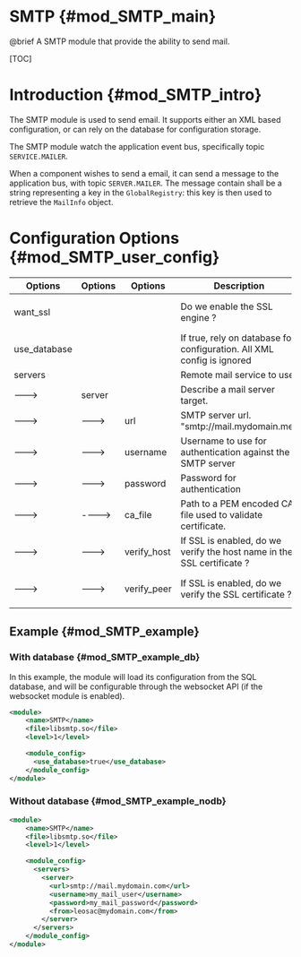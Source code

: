 SMTP {#mod_SMTP_main}
=====================

@brief A SMTP module that provide the ability to send mail.

[TOC]

Introduction {#mod_SMTP_intro}
==============================

The SMTP module is used to send email. It supports either an XML
based configuration, or can rely on the database for configuration storage.

The SMTP module watch the application event bus, specifically topic `SERVICE.MAILER`.

When a component wishes to send a email, it can send a message to the application bus,
with topic `SERVER.MAILER`. The message contain shall be a string representing a key
in the `GlobalRegistry`: this key is then used to retrieve the `MailInfo` object.
 
 
Configuration Options {#mod_SMTP_user_config}
=============================================

Options        | Options  | Options         | Description                                                    | Mandatory
---------------|----------|-----------------|----------------------------------------------------------------|-----------
want_ssl       |          |                 | Do we enable the SSL engine ?                                  | NO (defaults to `true`)
use_database   |          |                 | If true, rely on database for configuration. All XML config is ignored | NO (defaults to `false`)
servers        |          |                 | Remote mail service to use                                     | NO
--->           | server   |                 | Describe a mail server target.                                 | NO
--->           | --->     | url             | SMTP server url. "smtp://mail.mydomain.me"                     | YES
--->           | --->     | username        | Username to use for authentication against the SMTP server     | NO
--->           | --->     | password        | Password for authentication                                    | NO
--->           | ---->    | ca_file         | Path to a PEM encoded CA file used to validate certificate.    | NO
--->           | --->     | verify_host     | If SSL is enabled, do we verify the host name in the SSL certificate ? | NO (defaults to `true`)   
--->           | --->     | verify_peer     | If SSL is enabled, do we verify the SSL certificate ? | NO (defaults to `true`)   


Example {#mod_SMTP_example}
---------------------------

### With database {#mod_SMTP_example_db}

In this example, the module will load its configuration from the SQL database,
and will be configurable through the websocket API (if the websocket module is enabled).

~~~~~~~~~~~~~~~~~~~~~~~~~~~~~~~~~~~~~~~~~~~~~~~~~~~.xml
<module>
    <name>SMTP</name>
    <file>libsmtp.so</file>
    <level>1</level>

    <module_config>
      <use_database>true</use_database>
    </module_config>
</module>
~~~~~~~~~~~~~~~~~~~~~~~~~~~~~~~~~~~~~~~~~~~~~~~~~~~


### Without database {#mod_SMTP_example_nodb}

~~~~~~~~~~~~~~~~~~~~~~~~~~~~~~~~~~~~~~~~~~~~~~~~~~~.xml
<module>
    <name>SMTP</name>                                          
    <file>libsmtp.so</file>                                    
    <level>1</level>

    <module_config>
      <servers>
        <server>
          <url>smtp://mail.mydomain.com</url>
          <username>my_mail_user</username>
          <password>my_mail_password</password>
          <from>leosac@mydomain.com</from>
        </server>
      </servers>
    </module_config>
</module>
~~~~~~~~~~~~~~~~~~~~~~~~~~~~~~~~~~~~~~~~~~~~~~~~~~~
